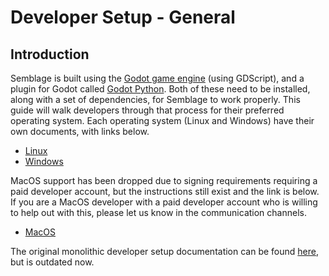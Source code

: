 # Developer Setup - General

## Introduction

Semblage is built using the [Godot game engine](https://godotengine.org/) (using GDScript), and a plugin for Godot called [Godot Python](https://github.com/touilleMan/godot-python). Both of these need to be installed, along with a set of dependencies, for Semblage to work properly. This guide will walk developers through that process for their preferred operating system. Each operating system (Linux and Windows) have their own documents, with links below.

* [Linux](developer_setup_linux.md)
* [Windows](developer_setup_windows.md)

MacOS support has been dropped due to signing requirements requiring a paid developer account, but the instructions still exist and the link is below. If you are a MacOS developer with a paid developer account who is willing to help out with this, please let us know in the communication channels.

* [MacOS](developer_setup_macos.md)

The original monolithic developer setup documentation can be found [here](developer_setup_old.md), but is outdated now.